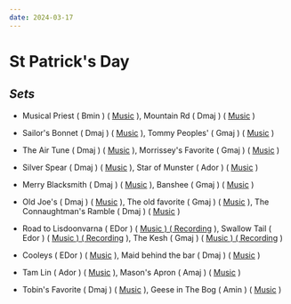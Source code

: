 ```yaml
---
date: 2024-03-17
---
```

# St Patrick's Day

## **_Sets_**

*   Musical Priest ( Bmin ) ( [Music](https://thesession.org/tunes/73) ), Mountain Rd ( Dmaj ) ( [Music](https://thesession.org/tunes/68) )
    
*   Sailor's Bonnet ( Dmaj ) ( [Music](https://thesession.org/tunes/570) ), Tommy Peoples' ( Gmaj ) ( [Music](https://thesession.org/tunes/1100) )
    
*   The Air Tune ( Dmaj ) ( [Music](https://thesession.org/tunes/2833) ), Morrissey's Favorite ( Gmaj ) ( [Music](https://docs.google.com/document/d/1Ycq-dcEQlC6oiXOsH3xbzihYpDdLy0ykCDV_QbylSXo/edit?usp=sharing) )
    
*   Silver Spear ( Dmaj ) ( [Music](https://thesession.org/tunes/182) ), Star of Munster ( Ador ) ( [Music](https://thesession.org/tunes/197) )
    
*   Merry Blacksmith ( Dmaj ) ( [Music](https://thesession.org/tunes/72) ), Banshee ( Gmaj ) ( [Music](https://thesession.org/tunes/8) )
    
*   Old Joe's ( Dmaj ) ( [Music](https://thesession.org/tunes/1732) ), The old favorite ( Gmaj ) ( [Music](https://thesession.org/tunes/56) ), The Connaughtman's Ramble ( Dmaj ) ( [Music](https://thesession.org/tunes/19) )
    
*   Road to Lisdoonvarna ( EDor ) ( [Music ) ( Recording](https://thesession.org/tunes/249#setting12969) ), Swallow Tail ( Edor ) ( [Music ) ( Recording](https://thesession.org/tunes/106) ), The Kesh ( Gmaj ) ( [Music ) ( Recording](https://thesession.org/tunes/55) )
    
*   Cooleys ( EDor ) ( [Music](https://thesession.org/tunes/1#setting12342) ), Maid behind the bar ( Dmaj ) ( [Music](https://thesession.org/tunes/64) )
    
*   Tam Lin ( Ador ) ( [Music](https://thesession.org/tunes/248) ), Mason's Apron ( Amaj ) ( [Music](https://thesession.org/tunes/74) )
    
*   Tobin's Favorite ( Dmaj ) ( [Music](https://thesession.org/tunes/308#setting35356) ), Geese in The Bog ( Amin ) ( [Music](https://thesession.org/tunes/43) )